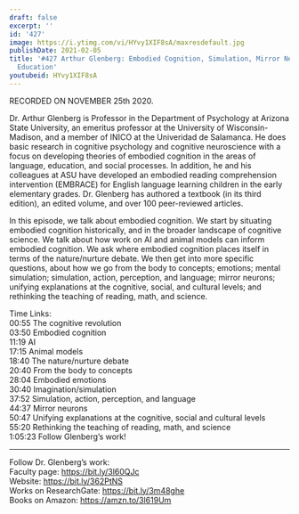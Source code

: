 ```yaml
---
draft: false
excerpt: ''
id: '427'
image: https://i.ytimg.com/vi/HYvy1XIF8sA/maxresdefault.jpg
publishDate: 2021-02-05
title: '#427 Arthur Glenberg: Embodied Cognition, Simulation, Mirror Neurons, and
  Education'
youtubeid: HYvy1XIF8sA
---
```

RECORDED ON NOVEMBER 25th 2020.

Dr. Arthur Glenberg is Professor in the Department of Psychology at Arizona State University, an emeritus professor at the University of Wisconsin-Madison, and a member of INICO at the Univeridad de Salamanca. He does basic research in cognitive psychology and cognitive neuroscience with a focus on developing theories of embodied cognition in the areas of language, education, and social processes. In addition, he and his colleagues at ASU have developed an embodied reading comprehension intervention (EMBRACE) for English language learning children in the early elementary grades. Dr. Glenberg has authored a textbook (in its third edition), an edited volume, and over 100 peer-reviewed articles.

In this episode, we talk about embodied cognition. We start by situating embodied cognition historically, and in the broader landscape of cognitive science. We talk about how work on AI and animal models can inform embodied cognition. We ask where embodied cognition places itself in terms of the nature/nurture debate.  We then get into more specific questions, about how we go from the body to concepts; emotions; mental simulation; simulation, action, perception, and language; mirror neurons; unifying explanations at the cognitive, social, and cultural levels; and rethinking the teaching of reading, math, and science.

Time Links:  
00:55  The cognitive revolution  
03:50  Embodied cognition  
11:19  AI  
17:15  Animal models  
18:40  The nature/nurture debate  
20:40  From the body to concepts  
28:04  Embodied emotions  
30:40  Imagination/simulation  
37:52  Simulation, action, perception, and language  
44:37  Mirror neurons  
50:47  Unifying explanations at the cognitive, social and cultural levels  
55:20  Rethinking the teaching of reading, math, and science  
1:05:23  Follow Glenberg’s work!

---

Follow Dr. Glenberg’s work:  
Faculty page: https://bit.ly/3l60QJc  
Website: https://bit.ly/362PtNS  
Works on ResearchGate: https://bit.ly/3m48ghe  
Books on Amazon: https://amzn.to/3l619Um
